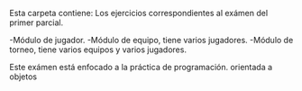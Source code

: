 Esta carpeta contiene:
Los ejercicios correspondientes
al exámen del primer parcial.

-Módulo de jugador.
-Módulo de equipo, tiene varios jugadores.
-Módulo de torneo, tiene varios equipos y varios jugadores.

Este exámen está enfocado a la práctica de programación.
orientada a objetos